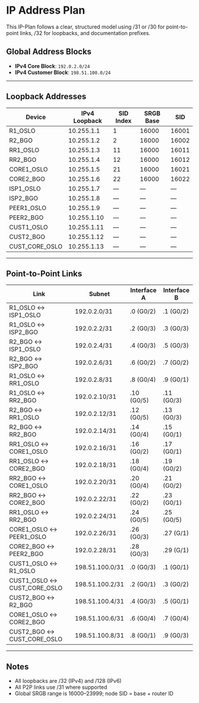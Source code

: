 # IP Address Plan

This IP-Plan follows a clear, structured model using /31 or /30 for point-to-point links, /32 for loopbacks, and documentation prefixes.

## Global Address Blocks

* **IPv4 Core Block**: `192.0.2.0/24`
* **IPv4 Customer Block**: `198.51.100.0/24`

---

## Loopback Addresses

| Device          | IPv4 Loopback | SID Index | SRGB Base | SID   |
| --------------- | ------------- | --------- | --------- | ----- |
| R1_OSLO         | 10.255.1.1    | 1         | 16000     | 16001 |
| R2_BGO          | 10.255.1.2    | 2         | 16000     | 16002 |
| RR1_OSLO        | 10.255.1.3    | 11        | 16000     | 16011 |
| RR2_BGO         | 10.255.1.4    | 12        | 16000     | 16012 |
| CORE1_OSLO      | 10.255.1.5    | 21        | 16000     | 16021 |
| CORE2_BGO       | 10.255.1.6    | 22        | 16000     | 16022 |
| ISP1_OSLO       | 10.255.1.7    | —         | —         | —     |
| ISP2_BGO        | 10.255.1.8    | —         | —         | —     |
| PEER1_OSLO      | 10.255.1.9    | —         | —         | —     |
| PEER2_BGO       | 10.255.1.10   | —         | —         | —     |
| CUST1_OSLO      | 10.255.1.11   | —         | —         | —     |
| CUST2_BGO       | 10.255.1.12   | —         | —         | —     |
| CUST_CORE_OSLO  | 10.255.1.13   | —         | —         | —     |

---

## Point-to-Point Links

| Link                              | Subnet           | Interface A     | Interface B     |
| --------------------------------- | ---------------- | --------------- | --------------- |
| R1_OSLO ↔ ISP1_OSLO               | 192.0.2.0/31     | .0 (G0/2)       | .1 (G0/2)       |
| R1_OSLO ↔ ISP2_BGO                | 192.0.2.2/31     | .2 (G0/3)       | .3 (G0/3)       |
| R2_BGO ↔ ISP1_OSLO                | 192.0.2.4/31     | .4 (G0/3)       | .5 (G0/3)       |
| R2_BGO ↔ ISP2_BGO                 | 192.0.2.6/31     | .6 (G0/2)       | .7 (G0/2)       |
| R1_OSLO ↔ RR1_OSLO                | 192.0.2.8/31     | .8 (G0/4)       | .9 (G0/1)       |
| R1_OSLO ↔ RR2_BGO                 | 192.0.2.10/31    | .10 (G0/5)      | .11 (G0/3)      |
| R2_BGO ↔ RR1_OSLO                 | 192.0.2.12/31    | .12 (G0/5)      | .13 (G0/3)      |
| R2_BGO ↔ RR2_BGO                  | 192.0.2.14/31    | .14 (G0/4)      | .15 (G0/1)      |
| RR1_OSLO ↔ CORE1_OSLO             | 192.0.2.16/31    | .16 (G0/2)      | .17 (G0/1)      |
| RR1_OSLO ↔ CORE2_BGO              | 192.0.2.18/31    | .18 (G0/4)      | .19 (G0/2)      |
| RR2_BGO ↔ CORE1_OSLO              | 192.0.2.20/31    | .20 (G0/4)      | .21 (G0/2)      |
| RR2_BGO ↔ CORE2_BGO               | 192.0.2.22/31    | .22 (G0/2)      | .23 (G0/1)      |
| RR1_OSLO ↔ RR2_BGO                | 192.0.2.24/31    | .24 (G0/5)      | .25 (G0/5)      |
| CORE1_OSLO ↔ PEER1_OSLO           | 192.0.2.26/31    | .26 (G0/3)      | .27 (G/1)       |
| CORE2_BGO ↔ PEER2_BGO             | 192.0.2.28/31    | .28 (G0/3)      | .29 (G/1)       |
| CUST1_OSLO ↔ R1_OSLO              | 198.51.100.0/31  | .0 (G0/3)       | .1 (G0/1)       |
| CUST1_OSLO ↔ CUST_CORE_OSLO       | 198.51.100.2/31  | .2 (G0/1)       | .3 (G0/2)       |
| CUST2_BGO ↔ R2_BGO                | 198.51.100.4/31  | .4 (G0/3)       | .5 (G0/1)       |
| CORE1_OSLO ↔ CORE2_BGO            | 198.51.100.6/31  | .6 (G0/4)       | .7 (G0/4)       |
| CUST2_BGO ↔ CUST_CORE_OSLO        | 198.51.100.8/31  | .8 (G0/1)       | .9 (G0/3)       |

---

## Notes

* All loopbacks are /32 (IPv4) and /128 (IPv6)
* All P2P links use /31 where supported
* Global SRGB range is 16000–23999; node SID = base + router ID